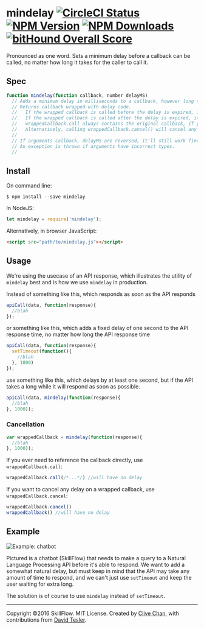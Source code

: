 mindelay [![CircleCI Status](https://img.shields.io/circleci/project/SkillFlowHQ/node-mindelay.svg)](https://circleci.com/gh/SkillFlowHQ/node-mindelay) [![NPM Version](https://img.shields.io/npm/v/mindelay.svg)](https://npmjs.com/package/mindelay) [![NPM Downloads](https://img.shields.io/npm/dm/mindelay.svg)](https://npmjs.com/package/mindelay) [![bitHound Overall Score](https://www.bithound.io/github/SkillFlowHQ/node-mindelay/badges/score.svg)](https://www.bithound.io/github/SkillFlowHQ/node-mindelay)
========



Pronounced as one word. Sets a minimum delay before a callback can be called, no matter how long it takes for the caller to call it.


Spec
----
```javascript
function mindelay(function callback, number delayMS)
  // Adds a minimum delay in milliseconds to a callback, however long the caller takes to call it.
  // Returns callback wrapped with delay code.
  //   If the wrapped callback is called before the delay is expired, it still waits until the end of the delay.
  //   If the wrapped callback is called after the delay is expired, it executes immediately.
  //   wrappedCallback.call always contains the original callback, if you need to call it directly with no delay.
  //   Alternatively, calling wrappedCallback.cancel() will cancel any delay, so that next time you call the wrapped callback it will execute immediately.
  //
  // If arguments callback, delayMS are reversed, it'll still work fine.
  // An exception is thrown if arguments have incorrect types.
  //
```

Install
-------

On command line:
```shell
$ npm install --save mindelay
```
In NodeJS:
```javascript
let mindelay = require('mindelay');
```
Alternatively, in browser JavaScript:
```html
<script src="path/to/mindelay.js"></script>
```

Usage
-----

We're using the usecase of an API response, which illustrates the utility of `mindelay` best 
and is how we use `mindelay` in production.

Instead of something like this, which responds as soon as the API responds
```javascript
apiCall(data, function(response){
  //blah
});
```
or something like this, which adds a fixed delay of one second to the API response time, no matter how long the API response time
```javascript
apiCall(data, function(response){
  setTimeout(function(){
    //blah
  }, 1000)
});
```
use something like this, which delays by at least one second, but if the API takes a long while it will respond as soon as possible.
```javascript
apiCall(data, mindelay(function(response){
  //blah
}, 1000));
```

### Cancellation
```javascript
var wrappedCallback = mindelay(function(response){
  //blah
}, 1000));
```

If you ever need to reference the callback directly, use `wrappedCallback.call`:
```javascript
wrappedCallback.call(/*...*/) //will have no delay
```

If you want to cancel any delay on a wrapped callback, use `wrappedCallback.cancel`:
```javascript
wrappedCallback.cancel()
wrappedCallback() //will have no delay
```

Example
-------

![Example: chatbot](https://i.gyazo.com/315d1749ad7f6a716f649d6822b06c53.gif)

Pictured is a chatbot (SkillFlow) that needs to make a query to a Natural Language Processing API before it's able to respond.
We want to add a somewhat natural delay, but must keep in mind that the API may take any amount of time to respond, and 
we can't just use `setTimeout` and keep the user waiting for extra long.

The solution is of course to use `mindelay` instead of `setTimeout`.

-----

Copyright &copy;2016 SkillFlow. MIT License. Created by [Clive Chan](https://github.com/cchan), with contributions from [David Tesler](https://github.com/dtesler).

